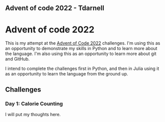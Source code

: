 ## Advent of code 2022 - Tdarnell

# Advent of code 2022

This is my attempt at the [Advent of Code 2022](https://adventofcode.com/2022) challenges. I'm using this as an opportunity to demonstrate my skills in Python and to learn more about the language. I'm also using this as an opportunity to learn more about git and GitHub.

I intend to complete the challenges first in Python, and then in Julia using it as an opportunity to learn the language from the ground up. 

## Challenges

### Day 1: Calorie Counting

I will put my thoughts here.